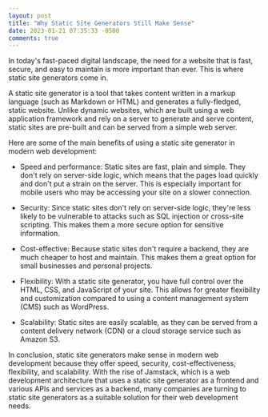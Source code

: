 ```yaml
---
layout: post
title: "Why Static Site Generators Still Make Sense"
date: 2023-01-21 07:35:33 -0500
comments: true
---
```


In today's fast-paced digital landscape, the need for a website that is fast, secure, and easy to maintain is more important than ever. This is where static site generators come in.

A static site generator is a tool that takes content written in a markup language (such as Markdown or HTML) and generates a fully-fledged, static website. Unlike dynamic websites, which are built using a web application framework and rely on a server to generate and serve content, static sites are pre-built and can be served from a simple web server.

Here are some of the main benefits of using a static site generator in modern web development:

- Speed and performance: Static sites are fast, plain and simple. They don't rely on server-side logic, which means that the pages load quickly and don't put a strain on the server. This is especially important for mobile users who may be accessing your site on a slower connection.

- Security: Since static sites don't rely on server-side logic, they're less likely to be vulnerable to attacks such as SQL injection or cross-site scripting. This makes them a more secure option for sensitive information.

- Cost-effective: Because static sites don't require a backend, they are much cheaper to host and maintain. This makes them a great option for small businesses and personal projects.

- Flexibility: With a static site generator, you have full control over the HTML, CSS, and JavaScript of your site. This allows for greater flexibility and customization compared to using a content management system (CMS) such as WordPress.

- Scalability: Static sites are easily scalable, as they can be served from a content delivery network (CDN) or a cloud storage service such as Amazon S3.

In conclusion, static site generators make sense in modern web development because they offer speed, security, cost-effectiveness, flexibility, and scalability. With the rise of Jamstack, which is a web development architecture that uses a static site generator as a frontend and various APIs and services as a backend, many companies are turning to static site generators as a suitable solution for their web development needs.
